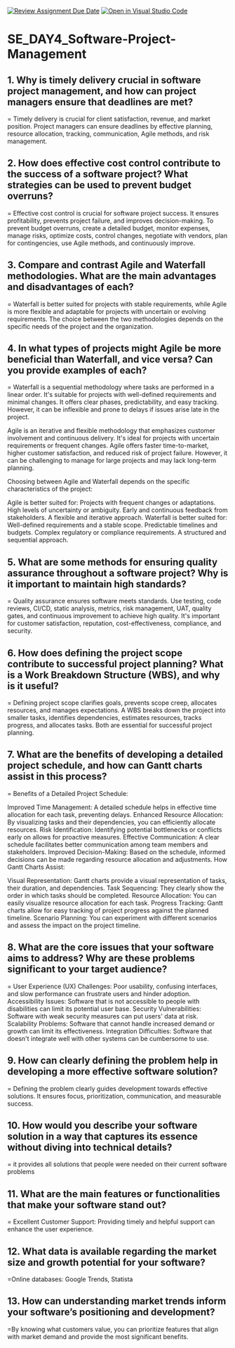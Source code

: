 [![Review Assignment Due Date](https://classroom.github.com/assets/deadline-readme-button-22041afd0340ce965d47ae6ef1cefeee28c7c493a6346c4f15d667ab976d596c.svg)](https://classroom.github.com/a/9pw6JKcu)
[![Open in Visual Studio Code](https://classroom.github.com/assets/open-in-vscode-2e0aaae1b6195c2367325f4f02e2d04e9abb55f0b24a779b69b11b9e10269abc.svg)](https://classroom.github.com/online_ide?assignment_repo_id=15813265&assignment_repo_type=AssignmentRepo)
# SE_DAY4_Software-Project-Management
## 1. Why is timely delivery crucial in software project management, and how can project managers ensure that deadlines are met?
= Timely delivery is crucial for client satisfaction, revenue, and market position. Project managers can ensure deadlines by effective planning, resource allocation, tracking, communication, Agile methods, and risk management.
## 2. How does effective cost control contribute to the success of a software project? What strategies can be used to prevent budget overruns?
=  Effective cost control is crucial for software project success. It ensures profitability, prevents project failure, and improves decision-making. To prevent budget overruns, create a detailed budget, monitor expenses, manage risks, optimize costs, control changes, negotiate with vendors, plan for contingencies, use Agile methods, and continuously improve.
## 3. Compare and contrast Agile and Waterfall methodologies. What are the main advantages and disadvantages of each?
= Waterfall is better suited for projects with stable requirements, while Agile is more flexible and adaptable for projects with uncertain or evolving requirements. The choice between the two methodologies depends on the specific needs of the project and the organization.
## 4. In what types of projects might Agile be more beneficial than Waterfall, and vice versa? Can you provide examples of each?
= Waterfall is a sequential methodology where tasks are performed in a linear order. It's suitable for projects with well-defined requirements and minimal changes. It offers clear phases, predictability, and easy tracking. However, it can be inflexible and prone to delays if issues arise late in the project.

Agile is an iterative and flexible methodology that emphasizes customer involvement and continuous delivery. It's ideal for projects with uncertain requirements or frequent changes. Agile offers faster time-to-market, higher customer satisfaction, and reduced risk of project failure. However, it can be challenging to manage for large projects and may lack long-term planning.

Choosing between Agile and Waterfall depends on the specific characteristics of the project:

Agile is better suited for:
Projects with frequent changes or adaptations.
High levels of uncertainty or ambiguity.
Early and continuous feedback from stakeholders.
A flexible and iterative approach.
Waterfall is better suited for:
Well-defined requirements and a stable scope.
Predictable timelines and budgets.
Complex regulatory or compliance requirements.
A structured and sequential approach.
## 5. What are some methods for ensuring quality assurance throughout a software project? Why is it important to maintain high standards?
= Quality assurance ensures software meets standards. Use testing, code reviews, CI/CD, static analysis, metrics, risk management, UAT, quality gates, and continuous improvement to achieve high quality. It's important for customer satisfaction, reputation, cost-effectiveness, compliance, and security.
## 6. How does defining the project scope contribute to successful project planning? What is a Work Breakdown Structure (WBS), and why is it useful?
= Defining project scope clarifies goals, prevents scope creep, allocates resources, and manages expectations. A WBS breaks down the project into smaller tasks, identifies dependencies, estimates resources, tracks progress, and allocates tasks. Both are essential for successful project planning.
## 7. What are the benefits of developing a detailed project schedule, and how can Gantt charts assist in this process?
= Benefits of a Detailed Project Schedule:

Improved Time Management: A detailed schedule helps in effective time allocation for each task, preventing delays.
Enhanced Resource Allocation: By visualizing tasks and their dependencies, you can efficiently allocate resources.
Risk Identification: Identifying potential bottlenecks or conflicts early on allows for proactive measures.
Effective Communication: A clear schedule facilitates better communication among team members and stakeholders.
Improved Decision-Making: Based on the schedule, informed decisions can be made regarding resource allocation and adjustments.
How Gantt Charts Assist:

Visual Representation: Gantt charts provide a visual representation of tasks, their duration, and dependencies.
Task Sequencing: They clearly show the order in which tasks should be completed.
Resource Allocation: You can easily visualize resource allocation for each task.
Progress Tracking: Gantt charts allow for easy tracking of project progress against the planned timeline.
Scenario Planning: You can experiment with different scenarios and assess the impact on the project timeline.
## 8. What are the core issues that your software aims to address? Why are these problems significant to your target audience?
= User Experience (UX) Challenges: Poor usability, confusing interfaces, and slow performance can frustrate users and hinder adoption.
Accessibility Issues: Software that is not accessible to people with disabilities can limit its potential user base.
Security Vulnerabilities: Software with weak security measures can put users' data at risk.
Scalability Problems: Software that cannot handle increased demand or growth can limit its effectiveness.
Integration Difficulties: Software that doesn't integrate well with other systems can be cumbersome to use.

## 9. How can clearly defining the problem help in developing a more effective software solution?
= Defining the problem clearly guides development towards effective solutions. It ensures focus, prioritization, communication, and measurable success.
## 10. How would you describe your software solution in a way that captures its essence without diving into technical details?
= it provides all solutions that people were needed on their current software problems 
## 11. What are the main features or functionalities that make your software stand out?
= Excellent Customer Support: Providing timely and helpful support can enhance the user experience.
## 12. What data is available regarding the market size and growth potential for your software?
=Online databases: Google Trends, Statista

## 13. How can understanding market trends inform your software’s positioning and development?
=By knowing what customers value, you can prioritize features that align with market demand and provide the most significant benefits. 
